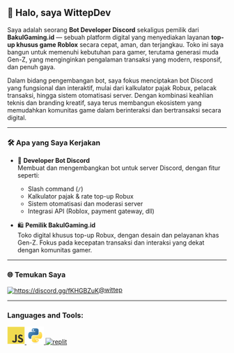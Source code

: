 ## 👋 Halo, saya WittepDev

Saya adalah seorang **Bot Developer Discord** sekaligus pemilik dari **BakulGaming.id** — sebuah platform digital yang menyediakan layanan **top-up khusus game Roblox** secara cepat, aman, dan terjangkau. Toko ini saya bangun untuk memenuhi kebutuhan para gamer, terutama generasi muda Gen-Z, yang menginginkan pengalaman transaksi yang modern, responsif, dan penuh gaya.

Dalam bidang pengembangan bot, saya fokus menciptakan bot Discord yang fungsional dan interaktif, mulai dari kalkulator pajak Robux, pelacak transaksi, hingga sistem otomatisasi server. Dengan kombinasi keahlian teknis dan branding kreatif, saya terus membangun ekosistem yang memudahkan komunitas game dalam berinteraksi dan bertransaksi secara digital.

---

### 🛠️ Apa yang Saya Kerjakan

- 🤖 **Developer Bot Discord**  
  Membuat dan mengembangkan bot untuk server Discord, dengan fitur seperti:
  - Slash command (`/`)
  - Kalkulator pajak & rate top-up Robux
  - Sistem otomatisasi dan moderasi server
  - Integrasi API (Roblox, payment gateway, dll)

- 🛍️ **Pemilik BakulGaming.id**  
  Toko digital khusus top-up Robux, dengan desain dan pelayanan khas Gen-Z. Fokus pada kecepatan transaksi dan interaksi yang dekat dengan komunitas gamer.

---

### 🌐 Temukan Saya

<p align="left">
<a href="https://discord.gg/https://discord.gg/fKHGBZuK" target="blank"><img align="center" src="https://raw.githubusercontent.com/rahuldkjain/github-profile-readme-generator/master/src/images/icons/Social/discord.svg" alt="https://discord.gg/fKHGBZuK" height="30" width="40" />@wittep</a>
</p>

---

<h3 align="left">Languages and Tools:</h3>
<p align="left">
  <a href="https://developer.mozilla.org/en-US/docs/Web/JavaScript" target="_blank" rel="noreferrer">
    <img src="https://raw.githubusercontent.com/devicons/devicon/master/icons/javascript/javascript-original.svg" alt="javascript" width="40" height="40"/>
  </a>
  <a href="https://www.python.org" target="_blank" rel="noreferrer">
    <img src="https://raw.githubusercontent.com/devicons/devicon/master/icons/python/python-original.svg" alt="python" width="40" height="40"/>
  </a>
  <a href="https://replit.com" target="_blank" rel="noreferrer">
    <img src="https://cdn.jsdelivr.net/gh/sandiphasya-assets/replit-icon@main/replit-icon.png" alt="replit" width="40" height="40"/>
  </a>
</p>


